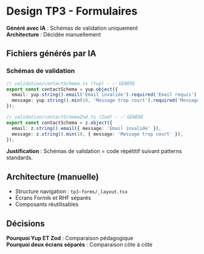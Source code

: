 # Design TP3 - Formulaires

**Généré avec IA** : Schémas de validation uniquement  
**Architecture** : Décidée manuellement  

## Fichiers générés par IA

### Schémas de validation

```typescript
// validation/contactSchema.ts (Yup) - ✅ GÉNÉRÉ
export const contactSchema = yup.object({
  email: yup.string().email('Email invalide').required('Email requis'),
  message: yup.string().min(10, 'Message trop court').required('Message requis'),
});

// validation/contactSchemaZod.ts (Zod) - ✅ GÉNÉRÉ
export const contactSchema = z.object({
  email: z.string().email({ message: 'Email invalide' }),
  message: z.string().min(10, { message: 'Message trop court' }),
});
```

**Justification** : Schémas de validation = code répétitif suivant patterns standards.

## Architecture (manuelle)

- Structure navigation : `tp3-forms/_layout.tsx`
- Écrans Formik et RHF séparés
- Composants réutilisables

## Décisions

**Pourquoi Yup ET Zod** : Comparaison pédagogique  
**Pourquoi deux écrans séparés** : Comparaison côte à côte
